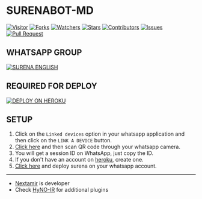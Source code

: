 # SURENABOT-MD

<a href="https://visitor-badge.glitch.me/badge?page_id=SURENABOT/SURENABOT-MD"><img title="Visitor" src="https://visitor-badge.glitch.me/badge?page_id=SURENABOT/SURENABOT-MD"></a>
<a href="https://github.com/SURENABOT/SURENABOT-MD/network/members"><img title="Forks" src="https://img.shields.io/github/forks/SURENABOT/SURENABOT-MD?label=Forks&color=blue&style=flat-square"></a>
<a href="https://github.com/SURENABOT/SURENABOT-MD/watchers"><img title="Watchers" src="https://img.shields.io/github/watchers/SURENABOT/SURENABOT-MD?label=Watchers&color=green&style=flat-square"></a>
<a href="https://github.com/SURENABOT/SURENABOT-MD/stargazers"><img title="Stars" src="https://img.shields.io/github/stars/SURENABOT/SURENABOT-MD?label=Stars&color=yellow&style=flat-square"></a>
<a href="https://github.com/SURENABOT/SURENABOT-MD/graphs/contributors"><img title="Contributors" src="https://img.shields.io/github/contributors/SURENABOT/SURENABOT-MD?label=Contributors&color=blue&style=flat-square"></a>
<a href="https://github.com/SURENABOT/SURENABOT-MD/issues"><img title="Issues" src="https://img.shields.io/github/issues/SURENABOT/SURENABOT-MD?label=Issues&color=success&style=flat-square"></a>
<a href="https://github.com/SURENABOT/SURENABOT-MD/pulls"><img title="Pull Request" src="https://img.shields.io/github/issues-pr/SURENABOT/SURENABOT-MD?label=PullRequest&color=success&style=flat-square"></a>

## WHATSAPP GROUP
[![SURENA ENGLISH](https://img.shields.io/badge/SURENA%20ENGLISH-25D366?style=for-the-badge&logo=whatsapp&logoColor=white)](https://chat.whatsapp.com/JlPeRbssqcdILgreqcYBR8)

## REQUIRED FOR DEPLOY
[![DEPLOY ON HEROKU](https://www.herokucdn.com/deploy/button.svg)]([https://chat.whatsapp.com/JlPeRbssqcdILgreqcYBR8](https://heroku.com/deploy?template=https://github.com/SURENABOT/SURENABOT-MD))

## SETUP

1. Click on the ```Linked devices``` option in your whatsapp application and then click on the ```LINK A DEVICE``` button.
2. [Click here](https://surenaqr.vercel.app/) and then scan QR code through your whatsapp camera.
3. You will get a session ID on WhatsApp, just copy the ID.
4. If you don't have an account on [heroku](https://heroku.com), create one.
5. [Click here](https://heroku.com/deploy?template=https://github.com/SURENABOT/SURENABOT-MD) and deploy surena on your whatsapp account.
 
---------

- [Nextamir](https://github.com/nextamir) is developer
- Check [HyNO-IR](https://github.com/HyNO-IR) for additional plugins
